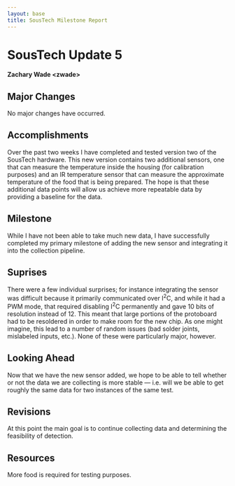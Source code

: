 ```yaml
---
layout: base
title: SousTech Milestone Report
---
```


# SousTech Update 5
#### Zachary Wade &lt;zwade&gt;

## Major Changes

No major changes have occurred.

## Accomplishments

Over the past two weeks I have completed and tested version two of the SousTech hardware. This new version contains two additional sensors, one that can measure the temperature inside the housing (for calibration purposes) and an IR temperature sensor that can measure the approximate temperature of the food that is being prepared. The hope is that these additional data points will allow us achieve more repeatable data by providing a baseline for the data.

## Milestone

While I have not been able to take much new data, I have successfully completed my primary milestone of adding the new sensor and integrating it into the collection pipeline.

## Suprises

There were a few individual surprises; for instance integrating the sensor was difficult because it primarily communicated over I<sup>2</sup>C, and while it had a PWM mode, that required disabling I<sup>2</sup>C permanently and gave 10 bits of resolution instead of 12. This meant that large portions of the protoboard had to be resoldered in order to make room for the new chip. As one might imagine, this lead to a number of random issues (bad solder joints, mislabeled inputs, etc.). None of these were particularly major, however. 

## Looking Ahead

Now that we have the new sensor added, we hope to be able to tell whether or not the data we are collecting is more stable &mdash; i.e. will we be able to get roughly the same data for two instances of the same test.

## Revisions

At this point the main goal is to continue collecting data and determining the feasibility of detection.

## Resources

More food is required for testing purposes.

